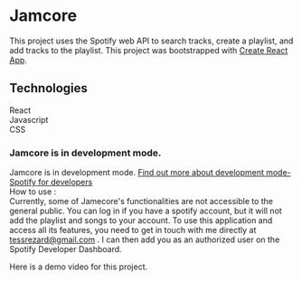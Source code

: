 # Jamcore

This project uses the Spotify web API to search tracks, create a playlist, and add tracks to the playlist.
This project was bootstrapped with [Create React App](https://github.com/facebook/create-react-app).

## Technologies
React\
Javascript\
CSS


### Jamcore is in development mode.

Jamcore is in development mode. 
[Find out more about development mode- Spotify for developers](https://developer.spotify.com/documentation/web-api/concepts/quota-modes)\
How to use :\
Currently, some of Jamecore's functionalities are not accessible to the general public. You can log in if you have a spotify account, but it will not add the playlist and songs to your account.
To use this application and access all its features, you need to get in touch with me directly at tessrezard@gmail.com . I can then add you as an authorized user on the Spotify Developer Dashboard.

Here is a demo video for this project.
